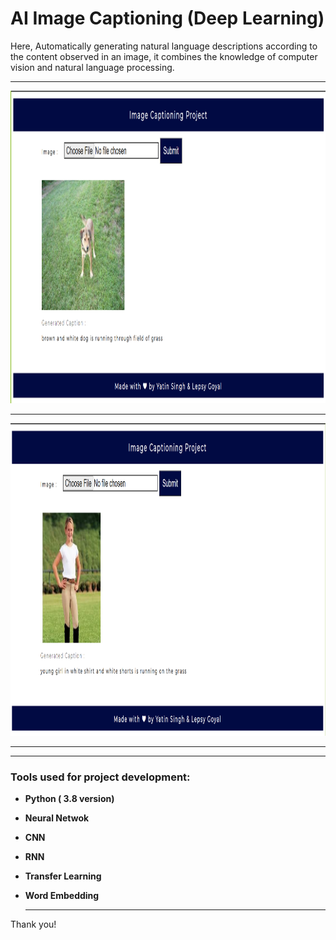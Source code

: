 # AI Image Captioning (Deep Learning)
<p>Here, Automatically generating natural language descriptions according to the content observed in an image, it combines the knowledge of computer vision and natural language processing.</p>
<hr>
<img src="https://github.com/Yatin-Git/Image_Caption/blob/main/static/out1.png" width="950" height="500" />
<hr>
<img src="https://github.com/Yatin-Git/Image_Caption/blob/main/static/out2.png" width="950" height="500" />
<hr>

<hr>
<h3> Tools used for project development: </h3>
<ul>
<li><p><b>Python ( 3.8 version)</b></p></li>
 <li><p><b>Neural Netwok</b></p></li>
 <li><p><b>CNN</b></p></li>
 <li><p><b>RNN</b></p></li>
<li><p><b>Transfer Learning</b></p></li>
<li><p><b>Word Embedding</b></p></li>
<hr>

</ul>
<p> Thank you!</p>
